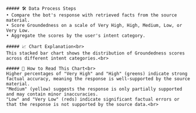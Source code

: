 
    ##### 🛠️ Data Process Steps
    • Compare the bot's response with retrieved facts from the source material.
    • Score Groundedness on a scale of Very High, High, Medium, Low, or Very Low.
    • Aggregate the scores by the user's intent category.

    ##### 📈 Chart Explanation<br>
    This stacked bar chart shows the distribution of Groundedness scores across different intent categories.<br>

    ##### 🔎 How to Read This Chart<br>
    Higher percentages of "Very High" and "High" (greens) indicate strong factual accuracy, meaning the response is well-supported by the source material.
    "Medium" (yellow) suggests the response is only partially supported and may contain minor inaccuracies.
    "Low" and "Very Low" (reds) indicate significant factual errors or that the response is not supported by the source data.<br>
    